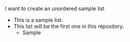I want to create an unordered sample list
* This is a sample list.
* This list will be the first one in this repository.
    * Sample 
